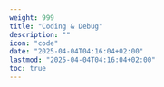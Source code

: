```yaml
---
weight: 999
title: "Coding & Debug"
description: ""
icon: "code"
date: "2025-04-04T04:16:04+02:00"
lastmod: "2025-04-04T04:16:04+02:00"
toc: true
---
```

